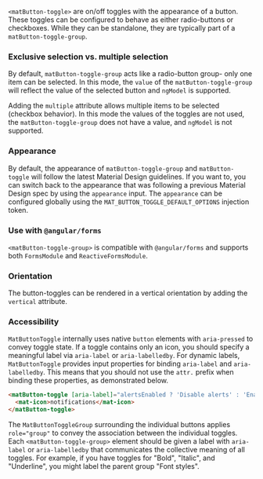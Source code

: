 `<matButton-toggle>` are on/off toggles with the appearance of a button. These toggles can be
configured to behave as either radio-buttons or checkboxes. While they can be standalone, they are
typically part of a `matButton-toggle-group`.


<!-- example(button-toggle-overview) -->

### Exclusive selection vs. multiple selection
By default, `matButton-toggle-group` acts like a radio-button group- only one item can be selected.
In this mode, the `value` of the `matButton-toggle-group` will reflect the value of the selected
button and `ngModel` is supported.

Adding the `multiple` attribute allows multiple items to be selected (checkbox behavior). In this
mode the values of the toggles are not used, the `matButton-toggle-group` does not have a value,
and `ngModel` is not supported.

<!-- example(button-toggle-mode) -->

### Appearance
By default, the appearance of `matButton-toggle-group` and `matButton-toggle` will follow the
latest Material Design guidelines. If you want to, you can switch back to the appearance that was
following a previous Material Design spec by using the `appearance` input. The `appearance` can
be configured globally using the `MAT_BUTTON_TOGGLE_DEFAULT_OPTIONS` injection token.

<!-- example(button-toggle-appearance) -->

### Use with `@angular/forms`
`<matButton-toggle-group>` is compatible with `@angular/forms` and supports both `FormsModule`
and `ReactiveFormsModule`.

### Orientation
The button-toggles can be rendered in a vertical orientation by adding the `vertical` attribute.

### Accessibility
`MatButtonToggle` internally uses native `button` elements with `aria-pressed` to convey toggle
state. If a toggle contains only an icon, you should specify a meaningful label via `aria-label`
or `aria-labelledby`. For dynamic labels, `MatButtonToggle` provides input properties for binding
`aria-label` and `aria-labelledby`. This means that you should not use the `attr.` prefix when
binding these properties, as demonstrated below.

```html
<matButton-toggle [aria-label]="alertsEnabled ? 'Disable alerts' : 'Enable alerts'">
  <mat-icon>notifications</mat-icon>
</matButton-toggle>
```

The `MatButtonToggleGroup` surrounding the individual buttons applies
`role="group"` to convey the association between the individual toggles. Each
`<matButton-toggle-group>` element should be given a label with `aria-label` or `aria-labelledby`
that communicates the collective meaning of all toggles. For example, if you have toggles for
"Bold", "Italic", and "Underline", you might label the parent group "Font styles".
